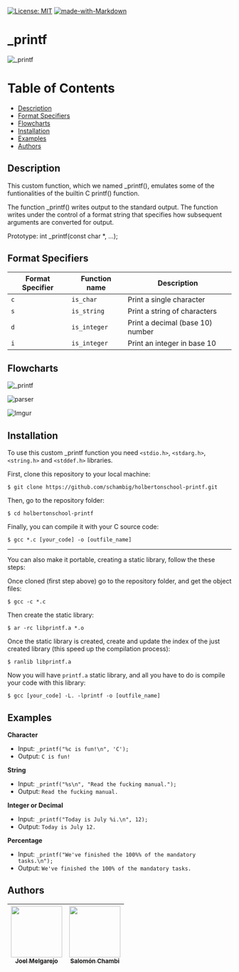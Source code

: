 [![License: MIT](https://img.shields.io/badge/License-MIT-yellow.svg)](https://opensource.org/licenses/MIT)
[![made-with-Markdown](https://img.shields.io/badge/Made%20with-Markdown-1f425f.svg)](http://commonmark.org)
# _printf

![_printf](https://i.imgur.com/QRigUKw.jpg)

# Table of Contents
- [Description](#description)
- [Format Specifiers](#format-specifiers)
- [Flowcharts](#flowcharts)
- [Installation](#Installation)
- [Examples](#examples)
- [Authors](#authors)

## Description
This custom function, which we named _printf(), emulates some of the funtionalities of the builtin C printf() function.

The  function  _printf()  writes  output to the standard output. The function writes under the control of a format string that specifies how subsequent arguments are converted for output.

Prototype: int _printf(const char *, ...);

## Format Specifiers

Format Specifier | Function name | Description
--- | --- | ---
`c` | `is_char` | Print a single character
`s` | `is_string` | Print a string of characters
`d` | `is_integer` | Print a decimal (base 10) number
`i` | `is_integer` | Print an integer in base 10

## Flowcharts

![_printf](https://i.imgur.com/mlNMLOP.jpg)

![parser](https://i.imgur.com/YrTUWcD.jpg)

![Imgur](https://i.imgur.com/P5g3Mgf.jpg)

## Installation
To use this custom _printf function you need `<stdio.h>`, `<stdarg.h>`, `<string.h>` and `<stddef.h>` libraries.

First, clone this repository to your local machine:

```
$ git clone https://github.com/schambig/holbertonschool-printf.git
```

Then, go to the repository folder:

```
$ cd holbertonschool-printf
```

Finally, you can compile it with your C source code:

```
$ gcc *.c [your_code] -o [outfile_name]
```
---
You can also make it portable, creating a static library, follow the these steps:

Once cloned (first step above) go to the repository folder, and get the object files:

```
$ gcc -c *.c 
```
Then create the static library:

```
$ ar -rc libprintf.a *.o
```

Once the static library is created, create and update the index of the just created library (this speed up the compilation process):

```
$ ranlib libprintf.a
```

Now you will have ```printf.a``` static library, and all you have to do is compile your code with this library:

```
$ gcc [your_code] -L. -lprintf -o [outfile_name]
```

## Examples


**Character**
* Input: ```_printf("%c is fun!\n", 'C');```
* Output: ```C is fun!```

**String**
* Input: ```_printf("%s\n", "Read the fucking manual.");```
* Output: ```Read the fucking manual.```

**Integer or Decimal**
* Input: ```_printf("Today is July %i.\n", 12);```
* Output: ```Today is July 12.```

**Percentage**
* Input: ```_printf("We've finished the 100%% of the mandatory tasks.\n");```
* Output: ```We've finished the 100% of the mandatory tasks.```


## Authors
| [<img src="https://avatars.githubusercontent.com/u/105877471?v=4" width=115><br><sub> Joel Melgarejo </sub>](https://github.com/Jmel8) |  [<img src="https://avatars.githubusercontent.com/u/98289735?v=4" width=115><br><sub> Salomón Chambi </sub>](https://github.com/schambig) |
| :---: | :---: |
